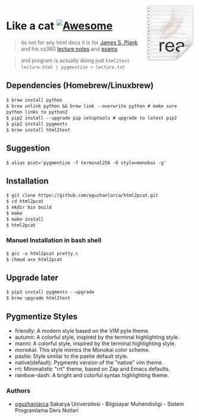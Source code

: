 <img src="icon.png" align="right" />

# Like a cat [![Awesome](https://cdn.rawgit.com/sindresorhus/awesome/d7305f38d29fed78fa85652e3a63e154dd8e8829/media/badge.svg)](https://github.com/oguzhanlarca/html2pcat)

> its not for any html docs it is for [James S. Plank](http://web.eecs.utk.edu/~plank/) and his cs360 [lecture notes](http://web.eecs.utk.edu/~plank/plank/classes/cs360/lecture_notes.html) and [exams](http://web.eecs.utk.edu/~plank/plank/classes/cs360/tests.html)

> and program is actually doing just ``` html2text lecture.html | pygmentize > lecture.txt ```

## Dependencies (Homebrew/Linuxbrew)
```
$ brew install python
$ brew unlink python && brew link --overwrite python # make sure python links to python2
$ pip2 install --upgrade pip setuptools # upgrade to latest pip2
$ pip2 install pygments
$ brew install html2text
```
## Suggestion
```
$ alias pcat='pygmentize -f terminal256 -O style=monokai -g'
```
## Installation
```
$ git clone https://github.com/oguzhanlarca/html2pcat.git
$ cd html2pcat
$ mkdir bin build
$ make
$ make install
$ html2pcat
```
### Manuel Installation in bash shell
```
$ gcc -o html2pcat pretty.c
$ chmod a+x html2pcat
```
## Upgrade later
```
$ pip3 install pygments --upgrade
$ brew upgrade html2text
```
## Pygmentize Styles

* friendly:
    A modern style based on the VIM pyte theme.
* autumn:
    A colorful style, inspired by the terminal highlighting style.
* manni:
    A colorful style, inspired by the terminal highlighting style.
* monokai:
    This style mimics the Monokai color scheme.
* pastie:
    Style similar to the pastie default style.
* native(default):
    Pygments version of the "native" vim theme.
* rrt:
    Minimalistic "rrt" theme, based on Zap and Emacs defaults.
* rainbow-dash:
    A bright and colorful syntax highlighting theme.

### Authors
- [oguzhanlarca](https://github.com/oguzhanlarca) Sakarya Universitesi - Bilgisayar Muhendisligi - Sistem Programlama Ders Notlari
